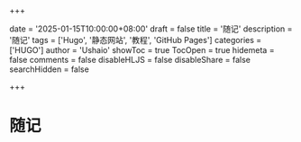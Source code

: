 +++

date = '2025-01-15T10:00:00+08:00'
draft = false
title = '随记'
description = '随记'
tags = ['Hugo', '静态网站', '教程', 'GitHub Pages']
categories = ['HUGO']
author = 'Ushaio'
showToc = true
TocOpen = true
hidemeta = false
comments = false
disableHLJS = false
disableShare = false
searchHidden = false

+++

# 随记

